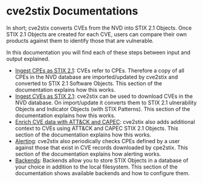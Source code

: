 # cve2stix Documentations

In short; cve2stix converts CVEs from the NVD into STIX 2.1 Objects. Once STIX 2.1 Objects are created for each CVE, users can compare their own products against them to identify those that are vulnerable.

In this documentation you will find each of these steps between input and output explained. 

* [Ingest CPEs as STIX 2.1](/cve_sync.md): CVEs refer to CPEs. Therefore a copy of all CPEs in the NVD database are imported/updated by cve2stix and converted to STIX 2.1 Software Objects. This section of the documentation explains how this works.
* [Ingest CVEs as STIX 2.1](/cpe_sync.md): cve2stix can be used to download CVEs in the NVD database. On import/update it converts them to STIX 2.1 ulnerability Objects and Indicator Objects (with STIX Patterns). This section of the documentation explains how this works.
* [Enrich CVE data with ATT&CK and CAPEC](/enrichments.md): cve2stix also adds additional context to CVEs using ATT&CK and CAPEC STIX 2.1 Objects. This section of the documentation explains how this works.
* [Alerting](/alerts.md): cve2stix also periodically checks CPEs defined by a user against those that exist in CVE records downloaded by cpe2stix. This section of the documentation explains how alerting works.
* [Backends](backends.md): Backends allow you to store STIX Objects in a database of your choice in addition to the local filesystem. This section of the documentation shows available backends and how to configure them.
